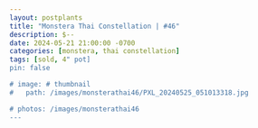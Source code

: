 ```yaml
---
layout: postplants
title: "Monstera Thai Constellation | #46"
description: $--
date: 2024-05-21 21:00:00 -0700
categories: [monstera, thai constellation]
tags: [sold, 4" pot]
pin: false

# image: # thumbnail
#   path: /images/monsterathai46/PXL_20240525_051013318.jpg

# photos: /images/monsterathai46
---
```

